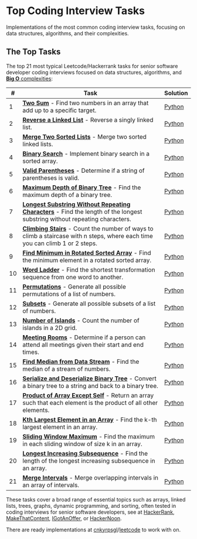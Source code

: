 # Top Coding Interview Tasks

Implementations of the most common coding interview tasks, focusing on data structures, algorithms, and their complexities.

## The Top Tasks

The top 21 most typical Leetcode/Hackerrank tasks for senior software developer coding interviews focused on data structures, algorithms, and [**Big O** complexities](Code_Complexity.md):

| #    | Task                                                                                                                      | Solution                                                                                                                                                                                            |
| ---- | ------------------------------------------------------------------------------------------------------------------------- | --------------------------------------------------------------------------------------------------------------------------------------------------------------------------------------------------- |
| 1    | **[Two Sum](https://leetcode.com/problems/two-sum/)** - Find two numbers in an array that add up to a specific target.    | [Python](./01_Two_Sum/two_sum.py)                                                                                                                                                                   |
| 2    | **[Reverse a Linked List](https://leetcode.com/problems/reverse-linked-list/)** - Reverse a singly linked list.           | [Python](./02_Reverse_Linked_List/reverse_linked_list.py)                                                                                                                                           |
| 3    | **[Merge Two Sorted Lists](https://leetcode.com/problems/merge-two-sorted-lists/)** - Merge two sorted linked lists.      | [Python](./03_Merge_Two_Sorted_Lists/merge_two_sorted_lists.py)                                                                                                                                     |
| 4    | **[Binary Search](https://leetcode.com/problems/binary-search/)** - Implement binary search in a sorted array.            | [Python](./04_Binary_Search/binary_search.py)                                                                                                                                                       |
| 5    | **[Valid Parentheses](https://leetcode.com/problems/valid-parentheses/)** - Determine if a string of parentheses is valid.| [Python](./05_Valid_Parentheses/valid_parentheses.py)                                                                                                                                               |
| 6    | **[Maximum Depth of Binary Tree](https://leetcode.com/problems/maximum-depth-of-binary-tree/)** - Find the maximum depth of a binary tree. | [Python](./06_Maximum_Depth_of_Binary_Tree/maximum_depth_binary_tree.py)                                                                                                           |
| 7    | **[Longest Substring Without Repeating Characters](https://leetcode.com/problems/longest-substring-without-repeating-characters/)** - Find the length of the longest substring without repeating characters. | [Python](./07_Longest_Substring_Without_Repeating_Characters/longest_substring_without_repeating_characters.py)  |
| 8    | **[Climbing Stairs](https://leetcode.com/problems/climbing-stairs/)** - Count the number of ways to climb a staircase with n steps, where each time you can climb 1 or 2 steps. | [Python](./08_Climbing_Stairs/climbing_stairs.py)                                                                                             |
| 9    | **[Find Minimum in Rotated Sorted Array](https://leetcode.com/problems/find-minimum-in-rotated-sorted-array/)** - Find the minimum element in a rotated sorted array.  | [Python](./09_Find_Minimum_in_Rotated_Sorted_Array/find_minimum_in_rotated_sorted_array.py)                                                            |
| 10   | **[Word Ladder](https://leetcode.com/problems/word-ladder/)** - Find the shortest transformation sequence from one word to another. | [Python](./10_Word_Ladder/word_ladder.py)                                                                                                                                                 |
| 11   | **[Permutations](https://leetcode.com/problems/permutations/)** - Generate all possible permutations of a list of numbers.| [Python](./11_Permutations/permutations.py)                                                                                                                                                         |
| 12   | **[Subsets](https://leetcode.com/problems/subsets/)** - Generate all possible subsets of a list of numbers.               | [Python](./12_Subsets/subsets.py)                                                                                                                                                                   |
| 13   | **[Number of Islands](https://leetcode.com/problems/number-of-islands/)** - Count the number of islands in a 2D grid.     | [Python](./13_Number_of_Islands/number_of_islands.py)                                                                                                                                               |
| 14   | **[Meeting Rooms](https://leetcode.com/problems/meeting-rooms/)** - Determine if a person can attend all meetings given their start and end times. | [Python](./14_Meeting_Rooms/meeting_rooms.py)                                                                                                                              |
| 15   | **[Find Median from Data Stream](https://leetcode.com/problems/find-median-from-data-stream/)** - Find the median of a stream of numbers. | [Python](./15_Find_Median_from_Data_Stream/find_median_from_data_stream.py)                                                                                                         |
| 16   | **[Serialize and Deserialize Binary Tree](https://leetcode.com/problems/serialize-and-deserialize-binary-tree/)** - Convert a binary tree to a string and back to a binary tree. | [Python](./16_Serialize_and_Deserialize_Binary_Tree/serialize_and_deserialize_binary_tree.py)                                                |
| 17   | **[Product of Array Except Self](https://leetcode.com/problems/product-of-array-except-self/)** - Return an array such that each element is the product of all other elements. | [Python](./17_Product_of_Array_Except_Self/product_of_array_except_self.py)                                                                    |
| 18   | **[Kth Largest Element in an Array](https://leetcode.com/problems/kth-largest-element-in-an-array/)** - Find the k-th largest element in an array. | [Python](./18_Kth_Largest_Element_in_an_Array/kth_largest_element_in_an_array.py)                                                                                          |
| 19   | **[Sliding Window Maximum](https://leetcode.com/problems/sliding-window-maximum/)** - Find the maximum in each sliding window of size k in an array. | [Python](./19_Sliding_Window_Maximum/sliding_window_maximum.py)                                                                                                          |
| 20   | **[Longest Increasing Subsequence](https://leetcode.com/problems/longest-increasing-subsequence/)** - Find the length of the longest increasing subsequence in an array. | [Python](./20_Longest_Increasing_Subsequence/longest_increasing_subsequence.py)                                                                      |
| 21   | **[Merge Intervals](https://leetcode.com/problems/merge-intervals/)** - Merge overlapping intervals in an array of intervals. | [Python](./21_Merge_Intervals/merge_intervals.py)                                                                                                                                               |

These tasks cover a broad range of essential topics such as arrays, linked lists, trees, graphs, dynamic programming, and sorting, often tested in coding interviews for senior software developers, see at [HackerRank](https://www.hackerrank.com/blog/coding-interview-questions-programmers-should-know/), [MakeThatContent](https://forsoftwareengineers.com/interview/coding/leetcode/patterns/), [IGotAnOffer](https://igotanoffer.com/blogs/tech/algorithms-interview-questions), or [HackerNoon](https://hackernoon.com/14-patterns-to-ace-any-coding-interview-question-c5bb3357f6ed).

There are ready implementations at [cnkyrpsgl](https://github.com/cnkyrpsgl)/[leetcode](https://github.com/cnkyrpsgl/leetcode) to work with on.
